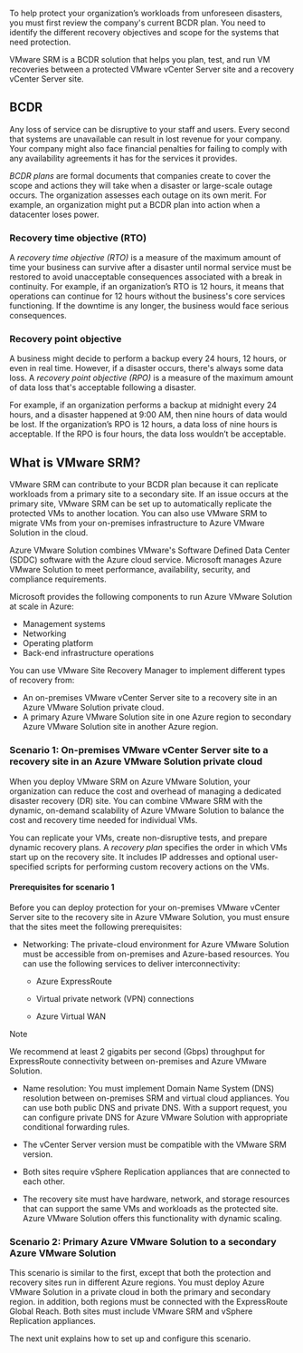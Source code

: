 To help protect your organization’s workloads from unforeseen disasters, you must first review the company's current BCDR plan. You need to identify the different recovery objectives and scope for the systems that need protection.

VMware SRM is a BCDR solution that helps you plan, test, and run VM recoveries between a protected VMware vCenter Server site and a recovery vCenter Server site.

## BCDR

Any loss of service can be disruptive to your staff and users. Every second that systems are unavailable can result in lost revenue for your company. Your company might also face financial penalties for failing to comply with any availability agreements it has for the services it provides.

*BCDR plans* are formal documents that companies create to cover the scope and actions they will take when a disaster or large-scale outage occurs. The organization assesses each outage on its own merit. For example, an organization might put a BCDR plan into action when a datacenter loses power.

### Recovery time objective (RTO)

A *recovery time objective (RTO)* is a measure of the maximum amount of time your business can survive after a disaster until normal service must be restored to avoid unacceptable consequences associated with a break in continuity. For example, if an organization’s RTO is 12 hours, it means that operations can continue for 12 hours without the business's core services functioning. If the downtime is any longer, the business would face serious consequences.

### Recovery point objective

A business might decide to perform a backup every 24 hours, 12 hours, or even in real time. However, if a disaster occurs, there's always some data loss. A *recovery point objective (RPO)* is a measure of the maximum amount of data loss that's acceptable following a disaster.

For example, if an organization performs a backup at midnight every 24 hours, and a disaster happened at 9:00 AM, then nine hours of data would be lost. If the organization’s RPO is 12 hours, a data loss of nine hours is acceptable. If the RPO is four hours, the data loss wouldn’t be acceptable.                                                     

## What is VMware SRM? 

VMware SRM can contribute to your BCDR plan because it can replicate workloads from a primary site to a secondary site. If an issue occurs at the primary site, VMware SRM can be set up to automatically replicate the protected VMs to another location. You can also use VMware SRM to migrate VMs from your on-premises infrastructure to Azure VMware Solution in the cloud.

Azure VMware Solution combines VMware's Software Defined Data Center (SDDC) software with the Azure cloud service. Microsoft manages Azure VMware Solution to meet performance, availability, security, and compliance requirements. 

Microsoft provides the following components to run Azure VMware Solution at scale in Azure:

- Management systems
- Networking 
- Operating platform
- Back-end infrastructure operations

You can use VMware Site Recovery Manager to implement different types of recovery from:

- An on-premises VMware vCenter Server site to a recovery site in an Azure VMware Solution private cloud.
- A primary Azure VMware Solution site in one Azure region to secondary Azure VMware Solution site in another Azure region.

### Scenario 1: On-premises VMware vCenter Server site to a recovery site in an Azure VMware Solution private cloud

When you deploy VMware SRM on Azure VMware Solution, your organization can reduce the cost and overhead of managing a dedicated disaster recovery (DR) site. You can combine VMware SRM with the dynamic, on-demand scalability of Azure VMware Solution to balance the cost and recovery time needed for individual VMs.

You can replicate your VMs, create non-disruptive tests, and prepare dynamic recovery plans. A *recovery plan* specifies the order in which VMs start up on the recovery site. It includes IP addresses and optional user-specified scripts for performing custom recovery actions on the VMs.

#### Prerequisites for scenario 1

Before you can deploy protection for your on-premises VMware vCenter Server site to the recovery site in Azure VMware Solution, you must ensure that the sites meet the following prerequisites:

- Networking: The private-cloud environment for Azure VMware Solution must be accessible from on-premises and Azure-based resources. You can use the following services to deliver interconnectivity:

  - Azure ExpressRoute

  - Virtual private network (VPN) connections

  - Azure Virtual WAN

> [!NOTE]
> We recommend at least 2 gigabits per second (Gbps) throughput for ExpressRoute connectivity between on-premises and Azure VMware Solution.

- Name resolution: You must implement Domain Name System (DNS) resolution between on-premises SRM and virtual cloud appliances. You can use both public DNS and private DNS. With a support request, you can configure private DNS for Azure VMware Solution with appropriate conditional forwarding rules.

- The vCenter Server version must be compatible with the VMware SRM version.

- Both sites require vSphere Replication appliances that are connected to each other.

- The recovery site must have hardware, network, and storage resources that can support the same VMs and workloads as the protected site. Azure VMware Solution offers this functionality with dynamic scaling.

### Scenario 2: Primary Azure VMware Solution to a secondary Azure VMware Solution

This scenario is similar to the first, except that both the protection and recovery sites run in different Azure regions. You must deploy Azure VMware Solution in a private cloud in both the primary and secondary region. in addition, both regions must be connected with the ExpressRoute Global Reach. Both sites must include VMware SRM and vSphere Replication appliances.

The next unit explains how to set up and configure this scenario.
